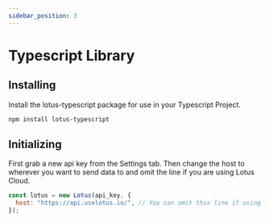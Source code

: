 ```yaml
---
sidebar_position: 3
---
```


# Typescript Library

## Installing

Install the lotus-typescript package for use in your Typescript Project.

```bash npm2yarn
npm install lotus-typescript
```

## Initializing

First grab a new api key from the Settings tab. Then change the host to wherever you want to send data to and omit the line if you are using Lotus Cloud.

```jsx
const lotus = new Lotus(api_key, {
  host: "https://api.uselotus.io/", // You can omit this line if using Lotus Cloud
});
```

